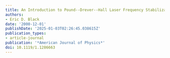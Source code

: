 ```yaml
---
title: An Introduction to Pound--Drever--Hall Laser Frequency Stabilization
authors:
- Eric D. Black
date: '2000-12-01'
publishDate: '2025-01-03T02:26:45.038615Z'
publication_types:
- article-journal
publication: '*American Journal of Physics*'
doi: 10.1119/1.1286663
---
```

